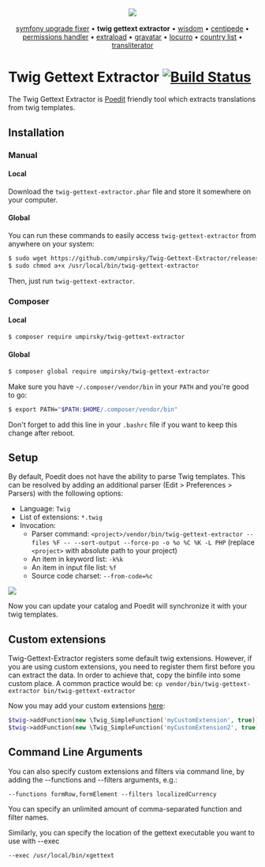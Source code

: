 <h3 align="center">
    <a href="https://github.com/umpirsky">
        <img src="https://farm2.staticflickr.com/1709/25098526884_ae4d50465f_o_d.png" />
    </a>
</h3>
<p align="center">
  <a href="https://github.com/umpirsky/Symfony-Upgrade-Fixer">symfony upgrade fixer</a> &bull;
  <b>twig gettext extractor</b> &bull;
  <a href="https://github.com/umpirsky/wisdom">wisdom</a> &bull;
  <a href="https://github.com/umpirsky/centipede">centipede</a> &bull;
  <a href="https://github.com/umpirsky/PermissionsHandler">permissions handler</a> &bull;
  <a href="https://github.com/umpirsky/Extraload">extraload</a> &bull;
  <a href="https://github.com/umpirsky/Gravatar">gravatar</a> &bull;
  <a href="https://github.com/umpirsky/locurro">locurro</a> &bull;
  <a href="https://github.com/umpirsky/country-list">country list</a> &bull;
  <a href="https://github.com/umpirsky/Transliterator">transliterator</a>
</p>

Twig Gettext Extractor [![Build Status](https://secure.travis-ci.org/umpirsky/Twig-Gettext-Extractor.svg?branch=master)](http://travis-ci.org/umpirsky/Twig-Gettext-Extractor)
======================

The Twig Gettext Extractor is [Poedit](http://www.poedit.net/download.php)
friendly tool which extracts translations from twig templates.

## Installation

### Manual

#### Local

Download the ``twig-gettext-extractor.phar`` file and store it somewhere on your computer.

#### Global

You can run these commands to easily access ``twig-gettext-extractor`` from anywhere on
your system:

```bash
$ sudo wget https://github.com/umpirsky/Twig-Gettext-Extractor/releases/download/1.2.0/twig-gettext-extractor.phar -O /usr/local/bin/twig-gettext-extractor
$ sudo chmod a+x /usr/local/bin/twig-gettext-extractor
```
Then, just run ``twig-gettext-extractor``.

### Composer

#### Local

```bash
$ composer require umpirsky/twig-gettext-extractor
```

#### Global

```bash
$ composer global require umpirsky/twig-gettext-extractor
```

Make sure you have ``~/.composer/vendor/bin`` in your ``PATH`` and
you're good to go:

```bash
$ export PATH="$PATH:$HOME/.composer/vendor/bin"
```
Don't forget to add this line in your `.bashrc` file if you want to keep this change after reboot.

## Setup

By default, Poedit does not have the ability to parse Twig templates.
This can be resolved by adding an additional parser (Edit > Preferences > Parsers)
with the following options:

- Language: `Twig`
- List of extensions: `*.twig`
- Invocation:
    - Parser command: `<project>/vendor/bin/twig-gettext-extractor --files %F -- --sort-output --force-po -o %o %C %K -L PHP` (replace `<project>` with absolute path to your project)
    - An item in keyword list: `-k%k`
    - An item in input file list: `%f`
    - Source code charset: `--from-code=%c`

<img src="http://i.imgur.com/f9px2.png" />

Now you can update your catalog and Poedit will synchronize it with your twig
templates.

## Custom extensions

Twig-Gettext-Extractor registers some default twig extensions. However, if you are using custom extensions, you need to register them first before you can extract the data. In order to achieve that, copy the binfile into some custom place. A common practice would be: `cp vendor/bin/twig-gettext-extractor bin/twig-gettext-extractor`

Now you may add your custom extensions [here](https://github.com/umpirsky/Twig-Gettext-Extractor/blob/master/twig-gettext-extractor#L41):

```php
$twig->addFunction(new \Twig_SimpleFunction('myCustomExtension', true));
$twig->addFunction(new \Twig_SimpleFunction('myCustomExtension2', true));
```

## Command Line Arguments

You can also specify custom extensions and filters via command line, by adding the --functions and --filters arguments, e.g.:
```
--functions formRow,formElement --filters localizedCurrency
``` 

You can specify an unlimited amount of comma-separated function and filter names.

Similarly, you can specify the location of the gettext executable you want to use with --exec
```
--exec /usr/local/bin/xgettext
```




